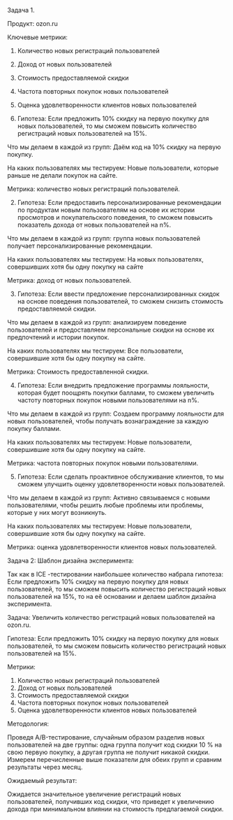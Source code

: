 Задача 1.

Продукт: ozon.ru

Ключевые метрики:

1. Количество новых регистраций пользователей
2. Доход от новых пользователей
3. Стоимость предоставляемой скидки
4. Частота повторных покупок новых пользователей
5. Оценка удовлетворенности клиентов новых пользователей

1. Гипотеза: Если предложить 10% скидку на первую покупку для новых пользователей, то мы сможем повысить количество регистраций новых пользователей на 15%.

Что мы делаем в каждой из групп: Даём код на 10% скидку на первую покупку.

На каких пользователях мы тестируем: Новые пользователи, которые раньше не делали покупок на сайте.

Метрика: количество новых регистраций пользователей.

2. Гипотеза: Если предоставить персонализированные рекомендации по продуктам новым пользователям на основе их истории просмотров и покупательского поведения, то сможем повысить показатель дохода от новых пользователей на n%.

Что мы делаем в каждой из групп: группа новых пользователей получает персонализированные рекомендации.

На каких пользователях мы тестируем: На новых пользователях, совершивших хотя бы одну покупку на сайте

Метрика: доход от новых пользователей.

3. Гипотеза: Если ввести предложение персонализированных скидок на основе поведения пользователей, то сможем снизить стоимость предоставляемой скидки.

Что мы делаем в каждой из групп: анализируем поведение пользователей и предоставляем персональные скидки на основе их предпочтений и истории покупок.

На каких пользователях мы тестируем: Все пользователи, совершившие хотя бы одну покупку на сайте.

Метрика: Стоимость предоставленной скидки.

4. Гипотеза: Если внедрить предложение программы лояльности, которая будет поощрять покупки баллами, то сможем увеличить частоту повторных покупок новыми пользователями на n%.

Что мы делаем в каждой из групп: Создаем программу лояльности для новых пользователей, чтобы получать вознаграждение за каждую покупку баллами.

На каких пользователях мы тестируем: Новые пользователи, совершившие хотя бы одну покупку на сайте.

Метрика: частота повторных покупок новыми пользователями.

5. Гипотеза: Если сделать проактивное обслуживание клиентов, то мы сможем улучшить оценку удовлетворенности новых пользователей.

Что мы делаем в каждой из групп: Активно связываемся с новыми пользователями, чтобы решить любые проблемы или проблемы, которые у них могут возникнуть.

На каких пользователях мы тестируем: Новые пользователи, совершившие хотя бы одну покупку на сайте.

Метрика: оценка удовлетворенности клиентов новых пользователей.





Задача 2: Шаблон дизайна эксперимента:

Так как в ICE -тестировании наибольшее количество набрала гипотеза: Если предложить 10% скидку на первую покупку для новых пользователей, то мы сможем повысить количество регистраций новых пользователей на 15%, то на её основании и делаем шаблон дизайна эксперимента.


Задача: Увеличить количество регистраций новых пользователей на ozon.ru.

Гипотеза: Если предложить 10% скидку на первую покупку для новых пользователей, то мы сможем повысить количество регистраций новых пользователей на 15%.

Метрики:

1. Количество новых регистраций пользователей
2. Доход от новых пользователей
3. Стоимость предоставляемой скидки
4. Частота повторных покупок новых пользователей
5. Оценка удовлетворенности клиентов новых пользователей

Методология:

Проведя A/B-тестирование, случайным образом разделив новых пользователей на две группы: одна группа получит код скидки 10 % на свою первую покупку, а другая группа не получит никакой скидки. Измерем перечисленные выше показатели для обеих групп и сравним результаты через месяц.

Ожидаемый результат:

Ожидается значительное увеличение регистраций новых пользователей, получивших код скидки, что приведет к увеличению дохода при минимальном влиянии на стоимость предлагаемой скидки.
